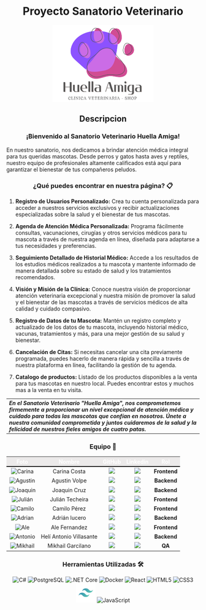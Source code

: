   <h1 style="text-align: center;">Proyecto Sanatorio Veterinario </h1>


<p align="center">
  <img src="/frontend/public/Huella%20amiga.png" alt="Logo de la pantalla" height="200">
</p>

  <h2 style="text-align: center;">Descripcion</h2>

  <h3 style="text-align: center;">¡Bienvenido al Sanatorio Veterinario Huella Amiga!</h3>

En nuestro sanatorio, nos dedicamos a brindar atención médica integral para tus queridas mascotas. Desde perros y gatos hasta aves y reptiles, nuestro equipo de profesionales altamente calificados está aquí para garantizar el bienestar de tus compañeros peludos.

  <h3 style="text-align: center;">¿Qué puedes encontrar en nuestra página? 📋</h3>

1. __Registro de Usuarios Personalizado:__ Crea tu cuenta personalizada para acceder a nuestros servicios exclusivos y recibir actualizaciones especializadas sobre la salud y el bienestar de tus mascotas.

2. __Agenda de Atención Médica Personalizada:__ Programa fácilmente consultas, vacunaciones, cirugías y otros servicios médicos para tu mascota a través de nuestra agenda en línea, diseñada para adaptarse a tus necesidades y preferencias.

3. __Seguimiento Detallado de Historial Médico:__ Accede a los resultados de los estudios médicos realizados a tu mascota y mantente informado de manera detallada sobre su estado de salud y los tratamientos recomendados.

4. __Visión y Misión de la Clínica:__ Conoce nuestra visión de proporcionar atención veterinaria excepcional y nuestra misión de promover la salud y el bienestar de las mascotas a través de servicios médicos de alta calidad y cuidado compasivo.

5. __Registro de Datos de tu Mascota:__ Mantén un registro completo y actualizado de los datos de tu mascota, incluyendo historial médico, vacunas, tratamientos y más, para una mejor gestión de su salud y bienestar.

6. __Cancelación de Citas:__ Si necesitas cancelar una cita previamente programada, puedes hacerlo de manera rápida y sencilla a través de nuestra plataforma en línea, facilitando la gestión de tu agenda.
7. __Catalogo de productos:__ Listado de los productos disponibles a la venta para tus mascotas en nuestro local. Puedes encontrar estos y muchos mas a la venta en tu visita. 

<table>
<tr>
<td>
    <b><i>En el Sanatorio Veterinario "Huella Amiga", nos comprometemos firmemente a proporcionar un nivel excepcional de atención médica y cuidado para todas las mascotas que confían en nosotros. Únete a nuestra comunidad comprometida y juntos cuidaremos de la salud y la felicidad de nuestros fieles amigos de cuatro patas.</b></i>
</td>
</tr>
</table>



   <h3 style="text-align: center;">Equipo 🤝</h3>


<div align="center">
<table style=" margin: 0 auto; text-align: center; border-color: color: transparent;">
  <tr style="background-color: #ECEAEA ; color: white; border-bottom: 2px solid black; ">
    <th >Foto</th>
    <th>Nombre</th>
    <th>GitHub</th>
    <th>Linkedin</th>
    <th>Rol</th>
  </tr>
  <tr>
    <td><img src="https://github.com/CariCosta90.png" alt="Carina" height="100px"></td>
    <td>Carina Costa</td>
    <td><a href="https://github.com/CariCosta90"><img src="https://img.shields.io/badge/github-%23121011.svg?&style=for-the-badge&logo=github&logoColor=white"/></a></td>
    <td><a href="https://www.linkedin.com/in/carina-ariadna-costa-gonz%C3%A1lez-54891233/"><img src="https://img.shields.io/badge/linkedin%20-%230077B5.svg?&style=for-the-badge&logo=linkedin&logoColor=white"/></a></td>
    <td><b>Frontend</b></td>
  </tr>
  <tr>
    <td><img src="https://github.com/AgusVolpe.png" alt="Agustin" height="100px"></td>
    <td>Agustin Volpe</td>
    <td><a href="https://github.com/AgusVolpe"><img src="https://img.shields.io/badge/github-%23121011.svg?&style=for-the-badge&logo=github&logoColor=white"/></a></td>
    <td><a href="https://www.linkedin.com/in/agustin-volpe/"><img src="https://img.shields.io/badge/linkedin%20-%230077B5.svg?&style=for-the-badge&logo=linkedin&logoColor=white"/></a></td>
    <td><b>Backend</b></td>
  </tr>
  <tr>
    <td><img src="https://github.com/GuillermoCruz27.png" alt="Joaquin" height="100px"></td>
    <td>Joaquin Cruz</td>
    <td><a href="https://github.com/GuillermoCruz27"><img src="https://img.shields.io/badge/github-%23121011.svg?&style=for-the-badge&logo=github&logoColor=white"/></a></td>
    <td><a href="www.linkedin.com/in/guillermo-joaquin-cruz"><img src="https://img.shields.io/badge/linkedin%20-%230077B5.svg?&style=for-the-badge&logo=linkedin&logoColor=white"/></a></td>
    <td><b>Backend</b></td>
  </tr>
  <tr>
    <td><img src="https://github.com/Teche95.png" alt="Julián" height="100px"></td>
    <td>Julián Techeira</td>
    <td><a href="https://github.com/Teche95?tab=repositories"><img src="https://img.shields.io/badge/github-%23121011.svg?&style=for-the-badge&logo=github&logoColor=white"/></a></td>
    <td><a href="https://www.linkedin.com/in/gustavo-julian-techeira/"><img src="https://img.shields.io/badge/linkedin%20-%230077B5.svg?&style=for-the-badge&logo=linkedin&logoColor=white"/></a></td>
    <td><b>Frontend</b></td>
  </tr>
  <tr>
    <td><img src="https://github.com/kamilo042.png" alt="Camilo" height="100px"></td>
    <td>Camilo Pérez</td>
    <td><a href="https://github.com/kamilo042"><img src="https://img.shields.io/badge/github-%23121011.svg?&style=for-the-badge&logo=github&logoColor=white"/></a></td>
    <td><a href="https://www.linkedin.com/in/camilo-perez-398b62186/"><img src="https://img.shields.io/badge/linkedin%20-%230077B5.svg?&style=for-the-badge&logo=linkedin&logoColor=white"/></a></td>
    <td><b>Frontend</b></td>
  </tr>
  <tr>
    <td><img src="https://github.com/Rixda.png" alt="Adrian" height="100px"></td>
    <td>Adrián lucero</td>
    <td><a href="https://github.com/Rixda"><img src="https://img.shields.io/badge/github-%23121011.svg?&style=for-the-badge&logo=github&logoColor=white"/></a></td>
    <td><a href=""><img src="https://img.shields.io/badge/linkedin%20-%230077B5.svg?&style=for-the-badge&logo=linkedin&logoColor=white"/></a></td>
    <td><b>Backend</b></td>
  </tr>
  <tr>
    <td><img src="https://github.com/aleFernandez88.png" alt="Ale" height="100px"></td>
    <td>Ale Fernandez</td>
    <td><a href="https://github.com/aleFernandez88"><img src="https://img.shields.io/badge/github-%23121011.svg?&style=for-the-badge&logo=github&logoColor=white"/></a></td>
    <td><a href="https://www.linkedin.com/in/alefernandez88/"><img src="https://img.shields.io/badge/linkedin%20-%230077B5.svg?&style=for-the-badge&logo=linkedin&logoColor=white"/></a></td>
    <td><b>Frontend</b></td>
  </tr>
  <tr >
    <td><img src="https://github.com/ant-villasante98.png" alt="Antonio" height="100px"></td>
    <td>Helí Antonio Villasante</td>
    <td><a href="https://github.com/ant-villasante98"><img src="https://img.shields.io/badge/github-%23121011.svg?&style=for-the-badge&logo=github&logoColor=white"/></a></td>
    <td><a href="https://www.linkedin.com/in/camilo-perez-398b62186/"><img src="https://img.shields.io/badge/linkedin%20-%230077B5.svg?&style=for-the-badge&logo=linkedin&logoColor=white"/></a></td>
    <td><b>Backend</b></td>
  </tr>
  <tr>
    <td><img src="https://github.com/MikhailIvanGarcilano.png" alt="Mikhail" height="100px"></td>
    <td>Mikhail Garcilano</td>
    <td><a href="https://github.com/MikhailIvanGarcilano"><img src="https://img.shields.io/badge/github-%23121011.svg?&style=for-the-badge&logo=github&logoColor=white"/></a></td>
    <td><a href="https://www.linkedin.com/in/mikhailgarcilano/"><img src="https://img.shields.io/badge/linkedin%20-%230077B5.svg?&style=for-the-badge&logo=linkedin&logoColor=white"/></a></td>
    <td ><b>QA</b></td>
  </tr>
</table>
</div>



<div align="center">
  <h3>Herramientas Utilizadas 🛠️</h3>
  <p align="center">
    <img src="https://encrypted-tbn0.gstatic.com/images?q=tbn:ANd9GcShBpmsXn5ByTjRendSg5HiDCAN1MMIw9AUSM7e2kBQ4w&s" alt="C#" height="50px">
    <img src="https://w7.pngwing.com/pngs/441/460/png-transparent-postgresql-plain-wordmark-logo-icon-thumbnail.png" alt="PostgreSQL" height="50px">
    <img src="https://upload.wikimedia.org/wikipedia/commons/e/ee/.NET_Core_Logo.svg" alt=".NET Core" height="50px">
    <img src="https://1000logos.net/wp-content/uploads/2021/11/Docker-Logo-2013.png" alt="Docker" height="50px">
    <img src="https://upload.wikimedia.org/wikipedia/commons/thumb/a/a7/React-icon.svg/320px-React-icon.svg.png" alt="React" height="50px">
    <img src="https://upload.wikimedia.org/wikipedia/commons/thumb/3/38/HTML5_Badge.svg/320px-HTML5_Badge.svg.png" alt="HTML5" height="50px">
    <img src="https://upload.wikimedia.org/wikipedia/commons/thumb/6/62/CSS3_logo.svg/800px-CSS3_logo.svg.png" alt="CSS3" height="50px">
    <img src="https://raw.githubusercontent.com/github/explore/261c2cda92d09ccad6f8b2dc91af32a2a5856989/topics/tailwind/tailwind.png" alt="Tailwind CSS" height="50px">
    <img src="https://upload.wikimedia.org/wikipedia/commons/6/6a/JavaScript-logo.png" alt="JavaScript" height="50px">
  </p>
</div>